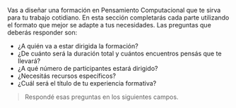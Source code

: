 Vas a diseñar una formación en Pensamiento Computacional que te sirva para tu trabajo cotidiano. En esta sección completarás cada parte utilizando el formato que mejor se adapte a tus necesidades. Las preguntas que deberás responder son:
 
 * ¿A quién va a estar dirigida la formación?
 * ¿De cuánto será la duración total y cuántos encuentros pensás que te llevará?
 * ¿A qué número de participantes estará dirigido?
 * ¿Necesitás recursos específicos?
 * ¿Cuál será el título de tu experiencia formativa?


> Respondé esas preguntas en los siguientes campos.
